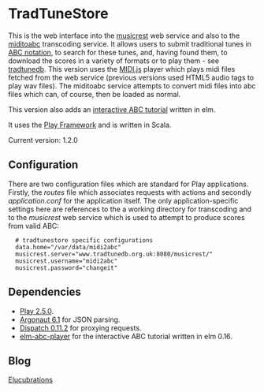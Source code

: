 TradTuneStore
=============

This is the web interface into the [musicrest](https://github.com/newlandsvalley/musicrest) web service and also to the [miditoabc](https://github.com/newlandsvalley/miditoabc) transcoding service. It allows users to submit traditional tunes in [ABC notation](http://abcnotation.com/), to search for these tunes, and, having found them, to download the scores in a variety of formats or to play them - see [tradtunedb](http://www.tradtunedb.org.uk/). This version uses the  [MIDI.js](http://mudcu.be/midi-js/) player which plays midi files fetched from the web service (previous versions used HTML5 audio tags to play wav files). The miditoabc service attempts to convert midi files into abc files which can, of course, then be loaded as normal.

This version also adds an [interactive ABC tutorial](https://github.com/newlandsvalley/elm-abc-player) written in elm.

It uses the [Play Framework](http://www.playframework.org/) and is written in Scala.

Current version: 1.2.0

Configuration
-------------

There are two configuration files which are standard for Play applications.  Firstly, the  _routes_ file which associates requests with actions and secondly _application.conf_ for the application itself. The only application-specific settings here are references to the a working directory for transcoding and to the _musicrest_ web service which is used to attempt to produce scores from valid ABC:

      # tradtunestore specific configurations      
      data.home="/var/data/midi2abc"
      musicrest.server="www.tradtunedb.org.uk:8080/musicrest/"
      musicrest.username="midi2abc"
      musicrest.password="changeit"


Dependencies
------------

*  [Play 2.5.0](http://www.playframework.org/download).
*  [Argonaut 6.1](http://argonaut.io/) for JSON parsing.
*  [Dispatch 0.11.2](http://dispatch.databinder.net/Dispatch.html) for proxying requests.
*  [elm-abc-player](https://github.com/newlandsvalley/elm-abc-player) for the interactive ABC tutorial written in elm 0.16.

Blog
----

[Elucubrations](http://myelucubrations.blogspot.co.uk/)





